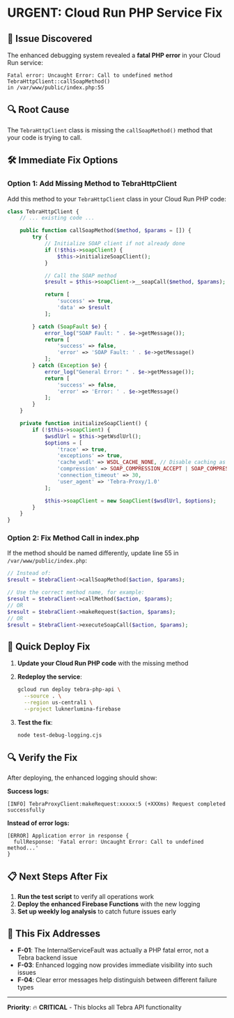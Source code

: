 # URGENT: Cloud Run PHP Service Fix

## 🚨 Issue Discovered

The enhanced debugging system revealed a **fatal PHP error** in your Cloud Run service:

```
Fatal error: Uncaught Error: Call to undefined method TebraHttpClient::callSoapMethod() 
in /var/www/public/index.php:55
```

## 🔍 Root Cause

The `TebraHttpClient` class is missing the `callSoapMethod()` method that your code is trying to call.

## 🛠️ Immediate Fix Options

### Option 1: Add Missing Method to TebraHttpClient

Add this method to your `TebraHttpClient` class in your Cloud Run PHP code:

```php
class TebraHttpClient {
    // ... existing code ...

    public function callSoapMethod($method, $params = []) {
        try {
            // Initialize SOAP client if not already done
            if (!$this->soapClient) {
                $this->initializeSoapClient();
            }

            // Call the SOAP method
            $result = $this->soapClient->__soapCall($method, $params);

            return [
                'success' => true,
                'data' => $result
            ];

        } catch (SoapFault $e) {
            error_log("SOAP Fault: " . $e->getMessage());
            return [
                'success' => false,
                'error' => 'SOAP Fault: ' . $e->getMessage()
            ];
        } catch (Exception $e) {
            error_log("General Error: " . $e->getMessage());
            return [
                'success' => false,
                'error' => 'Error: ' . $e->getMessage()
            ];
        }
    }

    private function initializeSoapClient() {
        if (!$this->soapClient) {
            $wsdlUrl = $this->getWsdlUrl();
            $options = [
                'trace' => true,
                'exceptions' => true,
                'cache_wsdl' => WSDL_CACHE_NONE, // Disable caching as mentioned in your fixes
                'compression' => SOAP_COMPRESSION_ACCEPT | SOAP_COMPRESSION_GZIP,
                'connection_timeout' => 30,
                'user_agent' => 'Tebra-Proxy/1.0'
            ];

            $this->soapClient = new SoapClient($wsdlUrl, $options);
        }
    }
}
```

### Option 2: Fix Method Call in index.php

If the method should be named differently, update line 55 in `/var/www/public/index.php`:

```php
// Instead of:
$result = $tebraClient->callSoapMethod($action, $params);

// Use the correct method name, for example:
$result = $tebraClient->callMethod($action, $params);
// OR
$result = $tebraClient->makeRequest($action, $params);
// OR
$result = $tebraClient->executeSoapCall($action, $params);
```

## 🚀 Quick Deploy Fix

1. **Update your Cloud Run PHP code** with the missing method
2. **Redeploy the service**:
   ```bash
   gcloud run deploy tebra-php-api \
     --source . \
     --region us-central1 \
     --project luknerlumina-firebase
   ```

3. **Test the fix**:
   ```bash
   node test-debug-logging.cjs
   ```

## 🔍 Verify the Fix

After deploying, the enhanced logging should show:

**Success logs:**

```
[INFO] TebraProxyClient:makeRequest:xxxxx:5 (+XXXms) Request completed successfully
```

**Instead of error logs:**

```
[ERROR] Application error in response { 
  fullResponse: 'Fatal error: Uncaught Error: Call to undefined method...'
}
```

## 📋 Next Steps After Fix

1. **Run the test script** to verify all operations work
2. **Deploy the enhanced Firebase Functions** with the new logging
3. **Set up weekly log analysis** to catch future issues early

## 🎯 This Fix Addresses

- **F-01**: The InternalServiceFault was actually a PHP fatal error, not a Tebra backend issue
- **F-03**: Enhanced logging now provides immediate visibility into such issues
- **F-04**: Clear error messages help distinguish between different failure types

---

**Priority**: 🔥 **CRITICAL** - This blocks all Tebra API functionality
